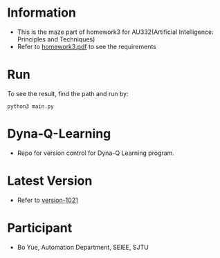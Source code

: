 # Information
- This is the maze part of homework3 for AU332(Artificial Intelligence: Principles and Techniques)
- Refer to [homework3.pdf](https://github.com/Bobyue0118/Dyna-Q-Learning/blob/master/homework3.pdf) to see the requirements
# Run
To see the result, find the path and run by:
```
python3 main.py  
 ```  
# Dyna-Q-Learning
- Repo for version control for Dyna-Q Learning program.  
# Latest Version
- Refer to [version-1021](https://github.com/Bobyue0118/Dyna-Q-Learning/tree/master/version-1021)
# Participant
- Bo Yue, Automation Department, SEIEE, SJTU
